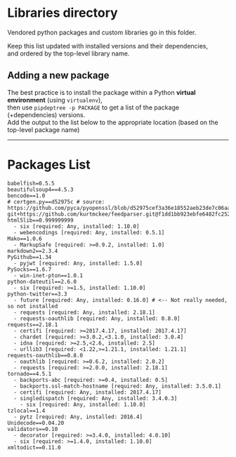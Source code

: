 Libraries directory
======================

Vendored python packages and custom libraries go in this folder.

Keep this list updated with installed versions and their dependencies,<br/>
and ordered by the top-level library name.

Adding a new package
---------
The best practice is to install the package within a Python **virtual environment** (using `virtualenv`),<br/>
then use `pipdeptree -p PACKAGE` to get a list of the package (+dependencies) versions.<br/>
Add the output to the list below to the appropriate location (based on the top-level package name)

***

Packages List
=========
```
babelfish=0.5.5
beautifulsoup4==4.5.3
bencode==1.0
# certgen.py==d52975c # source: https://github.com/pyca/pyopenssl/blob/d52975cef3a36e18552aeb23de7c06aa73d76454/examples/certgen.py
git+https://github.com/kurtmckee/feedparser.git@f1dd1bb923ebfe6482fc2521c1f150b4032289ec#egg=feedparser
html5lib==0.999999999
  - six [required: Any, installed: 1.10.0]
  - webencodings [required: Any, installed: 0.5.1]
Mako==1.0.6
  - MarkupSafe [required: >=0.9.2, installed: 1.0]
markdown2==2.3.4
PyGithub==1.34
  - pyjwt [required: Any, installed: 1.5.0]
PySocks==1.6.7
  - win-inet-pton==1.0.1
python-dateutil==2.6.0
  - six [required: >=1.5, installed: 1.10.0]
python-twitter==3.3
  - future [required: Any, installed: 0.16.0] # <-- Not really needed, so not installed
  - requests [required: Any, installed: 2.18.1]
  - requests-oauthlib [required: Any, installed: 0.8.0]
requests==2.18.1
  - certifi [required: >=2017.4.17, installed: 2017.4.17]
  - chardet [required: >=3.0.2,<3.1.0, installed: 3.0.4]
  - idna [required: >=2.5,<2.6, installed: 2.5]
  - urllib3 [required: <1.22,>=1.21.1, installed: 1.21.1]
requests-oauthlib==0.8.0
  - oauthlib [required: >=0.6.2, installed: 2.0.2]
  - requests [required: >=2.0.0, installed: 2.18.1]
tornado==4.5.1
  - backports-abc [required: >=0.4, installed: 0.5]
  - backports.ssl-match-hostname [required: Any, installed: 3.5.0.1]
  - certifi [required: Any, installed: 2017.4.17]
  - singledispatch [required: Any, installed: 3.4.0.3]
    - six [required: Any, installed: 1.10.0]
tzlocal==1.4
  - pytz [required: Any, installed: 2016.4]
Unidecode==0.04.20
validators==0.10
  - decorator [required: >=3.4.0, installed: 4.0.10]
  - six [required: >=1.4.0, installed: 1.10.0]
xmltodict==0.11.0
```
